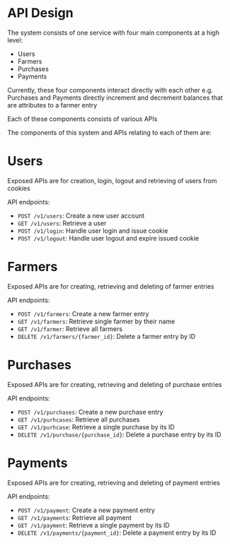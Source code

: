 # API Design

The system consists of one service with four main components at a high level:
- Users
- Farmers
- Purchases
- Payments

Currently, these four components interact directly with each other e.g. Purchases and Payments directly increment and decrement balances that are attributes to a farmer entry

Each of these components consists of various APIs

The components of this system and APIs relating to each of them are:

# Users

Exposed APIs are for creation, login, logout and retrieving of users from cookies

API endpoints:

- `POST /v1/users`: Create a new user account
- `GET /v1/users`: Retrieve a user
- `POST /v1/login`: Handle user login and issue cookie
- `POST /v1/logout`: Handle user logout and expire issued cookie

# Farmers

Exposed APIs are for creating, retrieving and deleting of farmer entries

API endpoints:

- `POST /v1/farmers`: Create a new farmer entry
- `GET /v1/farmers`: Retrieve single farmer by their name
- `GET /v1/farmer`: Retrieve all farmers
- `DELETE /v1/farmers/{farmer_id}`: Delete a farmer entry by ID

# Purchases

Exposed APIs are for creating, retrieving and deleting of purchase entries

API endpoints:

- `POST /v1/purchases`: Create a new purchase entry
- `GET /v1/purhcases`: Retrieve all purchases
- `GET /v1/purhcase`: Retrieve a single purchase by its ID
- `DELETE /v1/purchase/{purchase_id}`: Delete a purchase entry by its ID

# Payments

Exposed APIs are for creating, retrieving and deleting of payment entries

API endpoints:

- `POST /v1/payment`: Create a new payment entry
- `GET /v1/payments`: Retrieve all payment
- `GET /v1/payment`: Retrieve a single payment by its ID
- `DELETE /v1/payments/{payment_id}`: Delete a payment entry by its ID